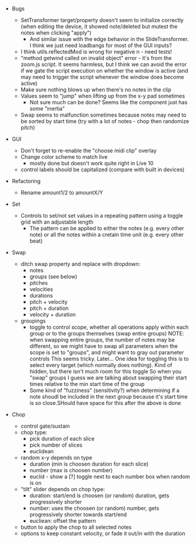 - Bugs
  - SetTransformer target/property doesn't seem to initialize correctly (when editing the device, it showed note/deleted but mutest the notes when clicking "apply")
    - And similar issue with the edge behavior in the SlideTransformer. I think we just need loadbangs for most of the GUI inputs?
  - I think utils.reflectedMod is wrong for negative n - need tests!
  - "method getwind called on invalid object" error - it's from the zoom.js script. It seems harmless, but I think we can avoid the error
    if we gate the script execution on whether the window is active (and may need to trigger the script whenever the window does become active)
  - Make sure nothing blows up when there's no notes in the clip
  - Values seem to "jump" when lifting up from the x-y pad sometimes
    - Not sure much can be done? Seems like the component just has some "inertia"
  - Swap seems to malfunction sometimes because notes may need to be sorted by start time (try with a lot of notes - chop then randomize pitch)

- GUI
  - Don't forget to re-enable the "choose midi clip" overlay
  - Change color scheme to match live
    - mostly done but doesn't work quite right in Live 10
  - control labels should be capitalized (compare with built in devices)

- Refactoring
  - Rename amount1/2 to amountX/Y

- Set
  - Controls to set/not set values in a repeating pattern using a toggle grid with an adjustable length
    - The pattern can be applied to either the notes (e.g. every other note) or all the notes within a cretain time unit
      (e.g. every other beat)

- Swap
  - ditch swap property and replace with dropdown:
    - notes
    - groups (see below)
    - pitches
    - velocities
    - durations
    - pitch + velocity
    - pitch + duration
    - velocity + duration
  - groupings
    - toggle to control scope, whether all operations apply within each group or to the groups themselves (swap entire groups)
      NOTE: when swapping entire groups, the number of notes may be different, so we might have to swap all parameters when the
      scope is set to "groups", and might want to gray out parameter controls
      This seems tricky. Later...
      One idea for toggling this is to select every target (which normally does nothing). Kind of hidden, but there isn't much room for this toggle
      So when you "swap" groups I guess we are talking about swapping their start times relative to the min start time of the group
    - Some kind of "fuzziness" (sensitivity?) when determining if a note shoudl be
      included in the next group because it's start time is so close.SHould have space for this after the above is done

- Chop
  - control gate/sustain
  - chop type:
    - pick duration of each slice
    - pick number of slices
    - euclidean
  - random x-y depends on type
    - duration (min is choosen duration for each slice)
    - number (max is choosen number)
    - euclid -  show a [?] toggle next to each number box when random is on
  - "tilt" slider depends on chop type:
    - duration: start/end is choosen (or random) duration, gets progressively shorter
    - number: uses the choosen (or random) number, gets progressively shorter towards start/end
    - eucliean: offset the pattern
  - button to apply the chop to all selected notes
  - options to keep constant velocity, or fade it out/in with the duration